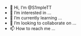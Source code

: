 - 👋 Hi, I’m @S1mpleTT
- 👀 I’m interested in ...
- 🌱 I’m currently learning ...
- 💞️ I’m looking to collaborate on ...
- 📫 How to reach me ...

<!---
S1mpleTT/S1mpleTT is a ✨ special ✨ repository because its `README.md` (this file) appears on your GitHub profile.
You can click the Preview link to take a look at your changes.
--->
